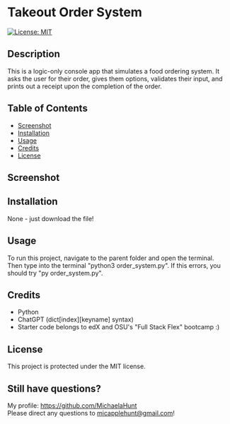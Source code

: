 # Takeout Order System
  [![License: MIT](https://img.shields.io/badge/License-MIT-yellow.svg)](https://opensource.org/licenses/MIT)

  ## Description

  This is a logic-only console app that simulates a food ordering system. It asks the user for their order, gives them options, validates their input, and prints out a receipt upon the completion of the order.

  ## Table of Contents

  - [Screenshot](#screenshot)
  - [Installation](#installation)
  - [Usage](#usage)
  - [Credits](#credits)  
  - [License](#license)

  ## Screenshot
  
  
  ## Installation

  None - just download the file!

  ## Usage

  To run this project, navigate to the parent folder and open the terminal. Then type into the terminal "python3 order_system.py". If this errors, you should try "py order_system.py".

  ## Credits

  - Python
  - ChatGPT (dict[index][keyname] syntax)
  - Starter code belongs to edX and OSU's "Full Stack Flex" bootcamp :) 

  ## License

  This project is protected under the MIT license.

  ## Still have questions? 

  My profile: https://github.com/MichaelaHunt  
  Please direct any questions to micapplehunt@gmail.com!
